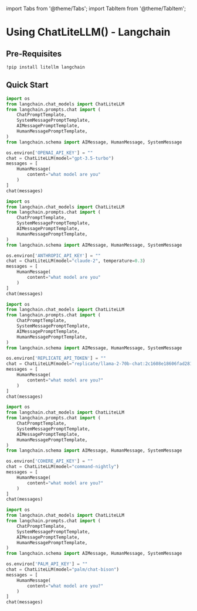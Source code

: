 import Tabs from '@theme/Tabs';
import TabItem from '@theme/TabItem';

# Using ChatLiteLLM() - Langchain

## Pre-Requisites
```shell
!pip install litellm langchain
```
## Quick Start

<Tabs>
<TabItem value="openai" label="OpenAI">

```python
import os
from langchain.chat_models import ChatLiteLLM
from langchain.prompts.chat import (
    ChatPromptTemplate,
    SystemMessagePromptTemplate,
    AIMessagePromptTemplate,
    HumanMessagePromptTemplate,
)
from langchain.schema import AIMessage, HumanMessage, SystemMessage

os.environ['OPENAI_API_KEY'] = ""
chat = ChatLiteLLM(model="gpt-3.5-turbo")
messages = [
    HumanMessage(
        content="what model are you"
    )
]
chat(messages)
```

</TabItem>

<TabItem value="anthropic" label="Anthropic">

```python
import os
from langchain.chat_models import ChatLiteLLM
from langchain.prompts.chat import (
    ChatPromptTemplate,
    SystemMessagePromptTemplate,
    AIMessagePromptTemplate,
    HumanMessagePromptTemplate,
)
from langchain.schema import AIMessage, HumanMessage, SystemMessage

os.environ['ANTHROPIC_API_KEY'] = ""
chat = ChatLiteLLM(model="claude-2", temperature=0.3)
messages = [
    HumanMessage(
        content="what model are you"
    )
]
chat(messages)
```

</TabItem>

<TabItem value="replicate" label="Replicate">

```python
import os
from langchain.chat_models import ChatLiteLLM
from langchain.prompts.chat import (
    ChatPromptTemplate,
    SystemMessagePromptTemplate,
    AIMessagePromptTemplate,
    HumanMessagePromptTemplate,
)
from langchain.schema import AIMessage, HumanMessage, SystemMessage

os.environ['REPLICATE_API_TOKEN'] = ""
chat = ChatLiteLLM(model="replicate/llama-2-70b-chat:2c1608e18606fad2812020dc541930f2d0495ce32eee50074220b87300bc16e1")
messages = [
    HumanMessage(
        content="what model are you?"
    )
]
chat(messages)
```

</TabItem>

<TabItem value="cohere" label="Cohere">

```python
import os
from langchain.chat_models import ChatLiteLLM
from langchain.prompts.chat import (
    ChatPromptTemplate,
    SystemMessagePromptTemplate,
    AIMessagePromptTemplate,
    HumanMessagePromptTemplate,
)
from langchain.schema import AIMessage, HumanMessage, SystemMessage

os.environ['COHERE_API_KEY'] = ""
chat = ChatLiteLLM(model="command-nightly")
messages = [
    HumanMessage(
        content="what model are you?"
    )
]
chat(messages)
```

</TabItem>
<TabItem value="palm" label="PaLM - Goole">

```python
import os
from langchain.chat_models import ChatLiteLLM
from langchain.prompts.chat import (
    ChatPromptTemplate,
    SystemMessagePromptTemplate,
    AIMessagePromptTemplate,
    HumanMessagePromptTemplate,
)
from langchain.schema import AIMessage, HumanMessage, SystemMessage

os.environ['PALM_API_KEY'] = ""
chat = ChatLiteLLM(model="palm/chat-bison")
messages = [
    HumanMessage(
        content="what model are you?"
    )
]
chat(messages)
```
</TabItem>
</Tabs>
